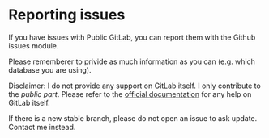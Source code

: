 # Reporting issues

If you have issues with Public GitLab, you can report them with the Github issues module.

Please rememberer to privide as much information as you can (e.g. which database you are using).

Disclaimer: I do not provide any support on GitLab itself. I only contribute to the _public part_. Please refer to the [official documentation](https://github.com/gitlabhq/gitlabhq/blob/master/README.md) for any help on GitLab itself.

If there is a new stable branch, please do not open an issue to ask update. Contact me instead.
